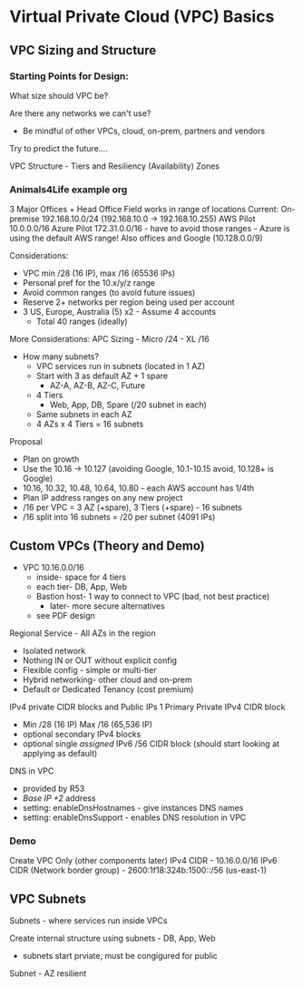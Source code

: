 # Virtual Private Cloud (VPC) Basics

## VPC Sizing and Structure

### Starting Points for Design:
What size should VPC be?

Are there any networks we can't use? 
- Be mindful of other VPCs, cloud, on-prem, partners and vendors

Try to predict the future....

VPC Structure - Tiers and Resiliency (Availability) Zones

### Animals4Life example org
3 Major Offices + Head Office
Field works in range of locations
Current:
    On-premise 192.168.10.0/24 (192.168.10.0 -> 192.168.10.255)
    AWS Pilot 10.0.0.0/16
    Azure Pilot 172.31.0.0/16
    - have to avoid those ranges
    - Azure is using the default AWS range!
    Also offices and Google (10.128.0.0/9)

Considerations:
- VPC min /28 (16 IP), max /16 (65536 IPs)
- Personal pref for the 10.x/y/z range
- Avoid common ranges (to avoid future issues)
- Reserve 2+ networks per region being used per account
- 3 US, Europe, Australia (5) x2 - Assume 4 accounts
  - Total 40 ranges (ideally)

More Considerations:
APC Sizing
    - Micro /24
    - XL /16
- How many subnets?
  - VPC services run in subnets (located in 1 AZ)
  - Start with 3 as default AZ + 1 spare
    - AZ-A, AZ-B, AZ-C, Future
  - 4 Tiers
    - Web, App, DB, Spare (/20 subnet in each)
  - Same subnets in each AZ
  - 4 AZs x 4 Tiers = 16 subnets

Proposal
- Plan on growth
- Use the 10.16 -> 10.127 (avoiding Google, 10.1-10.15 avoid, 10.128+ is Google)
- 10.16, 10.32, 10.48, 10.64, 10.80 - each AWS account has 1/4th
- Plan IP address ranges on any new project
- /16 per VPC = 3 AZ (+spare), 3 Tiers (+spare) - 16 subnets
- /16 split into 16 subnets = /20 per subnet (4091 IPs)

## Custom VPCs (Theory and Demo)
- VPC 10.16.0.0/16
  - inside- space for 4 tiers
  - each tier- DB, App, Web
  - Bastion host- 1 way to connect to VPC (bad, not best practice)
    - later- more secure alternatives
  - see PDF design

Regional Service - All AZs in the region
- Isolated network
- Nothing IN or OUT without explicit config
- Flexible config - simple or multi-tier
- Hybrid networking- other cloud and on-prem
- Default or Dedicated Tenancy (cost premium)

IPv4 private CIDR blocks and Public IPs
1 Primary Private IPv4 CIDR block
  - Min /28 (16 IP) Max /16 (65,536 IP)
  - optional secondary IPv4 blocks
  - optional single *assigned* IPv6 /56 CIDR block (should start looking at applying as default)

DNS in VPC
- provided by R53
- *Base IP +2* address
- setting: enableDnsHostnames - give instances DNS names
- setting: enableDnsSupport - enables DNS resolution in VPC

### Demo
Create VPC Only (other components later)
IPv4 CIDR - 10.16.0.0/16
IPv6 CIDR (Network border group) - 2600:1f18:324b:1500::/56 (us-east-1)

## VPC Subnets
Subnets - where services run inside VPCs

Create internal structure using subnets - DB, App, Web
- subnets start prviate, must be congigured for public

Subnet - AZ resilient